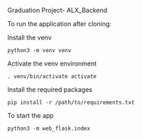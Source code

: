 Graduation Project- ALX_Backend

To run the application after cloning:

Install the venv 
```
python3 -m venv venv 
```

Activate the venv environment
```
. venv/bin/activate activate
```

Install the required packages
```
pip install -r /path/to/requirements.txt
```

To start the app
```
python3 -m web_flask.index
```
